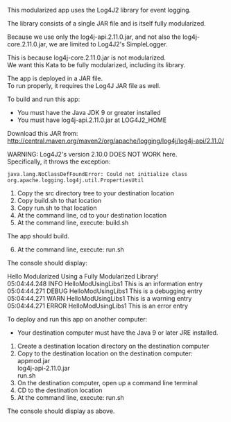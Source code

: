 This modularized app uses the Log4J2 library for event logging.

The library consists of a single JAR file and is itself fully modularized.  

Because we use only the log4j-api.2.11.0.jar, 
and not also the log4j-core.2.11.0.jar, 
we are limited to Log4J2's SimpleLogger.

This is because log4j-core.2.11.0.jar is not modularized.  
We want this Kata to be fully modularized, including its library.

The app is deployed in a JAR file.  
To run properly, it requires the Log4J JAR file as well.

To build and run this app:

- You must have the Java JDK 9 or greater installed
- You must have log4j-api.2.11.0.jar at LOG4J2_HOME

Download this JAR from:  
http://central.maven.org/maven2/org/apache/logging/log4j/log4j-api/2.11.0/  

WARNING: Log4J2's version 2.10.0 DOES NOT WORK here.  
Specifically, it throws the exception:
```
java.lang.NoClassDefFoundError: Could not initialize class org.apache.logging.log4j.util.PropertiesUtil
```
1. Copy the src directory tree to your destination location
2. Copy build.sh to that location
3. Copy run.sh to that location
4. At the command line, cd to your destination location
5. At the command line, execute: build.sh

The app should build.

6. At the command line, execute: run.sh

The console should display:

Hello Modularized Using a Fully Modularized Library!  
05:04:44.248 INFO HelloModUsingLibs1 This is an information entry  
05:04:44.271 DEBUG HelloModUsingLibs1 This is a debugging entry  
05:04:44.271 WARN HelloModUsingLibs1 This is a warning entry  
05:04:44.271 ERROR HelloModUsingLibs1 This is an error entry

To deploy and run this app on another computer:

- Your destination computer must have the Java 9 or later JRE installed.

1. Create a destination location directory on the destination computer
2. Copy to the destination location on the destination computer:  
  appmod.jar  
  log4j-api-2.11.0.jar  
  run.sh
3. On the destination computer, open up a command line terminal
4. CD to the destination location
5. At the command line, execute: run.sh

The console should display as above. 
